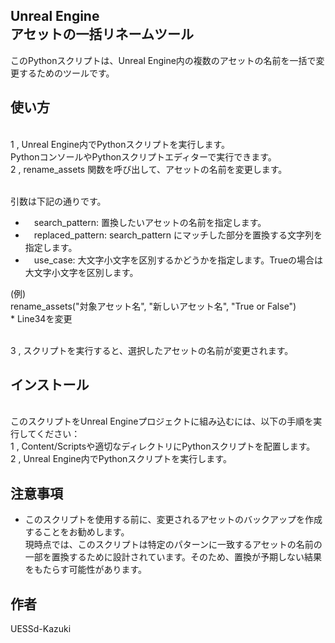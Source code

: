 ## Unreal Engine <br /> アセットの一括リネームツール
このPythonスクリプトは、Unreal Engine内の複数のアセットの名前を一括で変更するためのツールです。


## 使い方
<br />1 , Unreal Engine内でPythonスクリプトを実行します。
<br />    PythonコンソールやPythonスクリプトエディターで実行できます。
<br />2 , rename_assets 関数を呼び出して、アセットの名前を変更します。

<br />引数は下記の通りです。
-   　search_pattern: 置換したいアセットの名前を指定します。
-   　replaced_pattern: search_pattern にマッチした部分を置換する文字列を指定します。
-   　use_case: 大文字小文字を区別するかどうかを指定します。Trueの場合は大文字小文字を区別します。

(例)
<br /> rename_assets("対象アセット名", "新しいアセット名", "True or False")
<br />* Line34を変更

<br />3 , スクリプトを実行すると、選択したアセットの名前が変更されます。

## インストール
<br />このスクリプトをUnreal Engineプロジェクトに組み込むには、以下の手順を実行してください：
<br />1 , Content/Scriptsや適切なディレクトリにPythonスクリプトを配置します。
<br />2 , Unreal Engine内でPythonスクリプトを実行します。

## 注意事項
- このスクリプトを使用する前に、変更されるアセットのバックアップを作成することをお勧めします。
<br />現時点では、このスクリプトは特定のパターンに一致するアセットの名前の一部を置換するために設計されています。そのため、置換が予期しない結果をもたらす可能性があります。

## 作者
UESSd-Kazuki
